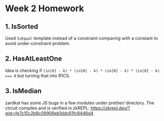 # Week 2 Homework

## 1. IsSorted

Used `IsEqual` template instead of a constraint comparing with a constant to avoid under-constraint problem.

## 2. HasAtLeastOne

Idea is checking if `(in[0] - k) * (in[0] - k) * (in[0] - k) * (in[0] - k) === 0` but turning that into R1CS.

## 3. IsMedian

zardkat has some JS bugs in a few modules under prettier/ directory. The circuit compiles and is verified in zkREPL: https://zkrepl.dev/?gist=fe7c15c2b8c09906eb1ddc61fc8446d4

